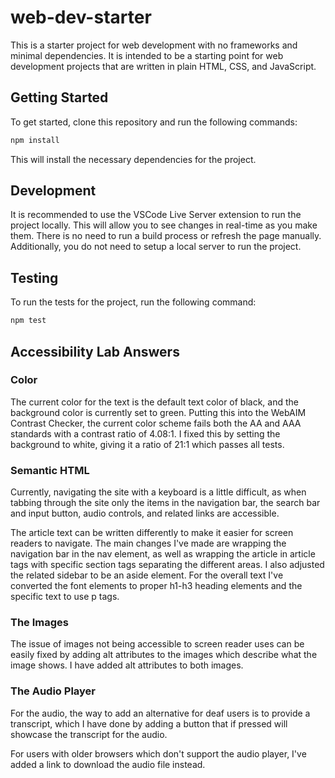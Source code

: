 # web-dev-starter

This is a starter project for web development with no frameworks and minimal
dependencies. It is intended to be a starting point for web development projects
that are written in plain HTML, CSS, and JavaScript.

## Getting Started

To get started, clone this repository and run the following commands:

```bash
npm install
```

This will install the necessary dependencies for the project.

## Development

It is recommended to use the VSCode Live Server extension to run the project
locally. This will allow you to see changes in real-time as you make them. There
is no need to run a build process or refresh the page manually. Additionally,
you do not need to setup a local server to run the project.

## Testing

To run the tests for the project, run the following command:

```bash
npm test
```

## Accessibility Lab Answers

### Color

The current color for the text is the default text color of black, and the background color is currently set to green. Putting this into the WebAIM Contrast Checker, the current color scheme fails both the AA and AAA standards with a contrast ratio of 4.08:1. I fixed this by setting the background to white, giving it a ratio of 21:1 which passes all tests.

### Semantic HTML

Currently, navigating the site with a keyboard is a little difficult, as when tabbing through the site only the items in the navigation bar, the search bar and input button, audio controls, and related links are accessible.

The article text can be written differently to make it easier for screen readers to navigate. The main changes I've made are wrapping the navigation bar in the nav element, as well as wrapping the article in article tags with specific section tags separating the different areas. I also adjusted the related sidebar to be an aside element. For the overall text I've converted the font elements to proper h1-h3 heading elements and the specific text to use p tags.

### The Images

The issue of images not being accessible to screen reader uses can be easily fixed by adding alt attributes to the images which describe what the image shows. I have added alt attributes to both images.

### The Audio Player

For the audio, the way to add an alternative for deaf users is to provide a transcript, which I have done by adding a button that if pressed will showcase the transcript for the audio.

For users with older browsers which don't support the audio player, I've added a link to download the audio file instead.
